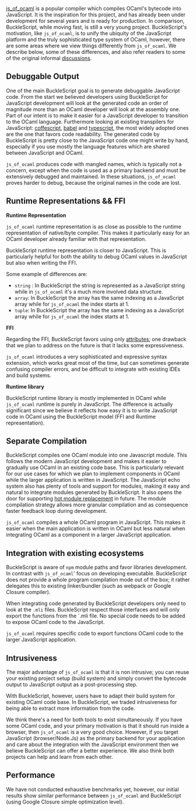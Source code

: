 [js_of_ocaml](https://github.com/ocsigen/js_of_ocaml) is a popular compiler which compiles OCaml's bytecode into JavaScript. It is the inspiration for this project, and has already been under development for several years and is ready for production. In comparison, BuckleScript, while moving fast, is still a very young project. BuckleScript's motivation, like `js_of_ocaml`, is to unify the ubiquity of the JavaScript platform and the truly sophisticated type system of OCaml, however, there are some areas where we view things differently from `js_of_ocaml`. We describe below, some of these differences, and also refer readers to some of the original informal [discussions](https://github.com/ocsigen/js_of_ocaml/issues/338).

## Debuggable Output

One of the main BuckleScript goal is to generate debuggable JavaScript code. From the start we believed developers using BuckleScript for JavaScript development will look at the generated code an order of magnitude more than an OCaml developer will look at the assembly one. Part of our intent is to make it easier for a JavaScript developer to transition to the OCaml language. Furthermore looking at existing transpilers for JavaScript:  [coffescript](http://coffeescript.org/), [babel](https://babeljs.io/) and [typescript](https://github.com/Microsoft/TypeScript), the most widely adopted ones are the one that favors code readability.
The generated code by BuckleScript is pretty close to the JavaScript code one might write by hand, especially if you use mostly the language features which are shared between JavaScript and OCaml. 

`js_of_ocaml` produces code with mangled names, which is typically not a concern, except when the code is used as a primary backend and must be extensively debugged and maintained. In these situations, `js_of_ocaml` proves harder to debug, because the original names in the code are lost.

## Runtime Representations && FFI

**Runtime Representation**

`js_of_ocaml` runtime representation is as close as possible to the runtime representation of native/byte compiler. This makes it particularly easy for an OCaml developer already familiar with that representation. 

BuckleScript runtime representation is closer to JavaScript. This is particularly helpful for both the ability to debug OCaml values in JavaScript but also when writing the FFI.

Some example of differences are:
- `string` : In BuckleScript the string is represented as a JavaScript string while in `js_of_ocaml` it's a much more involved data structure. 
- `array`: In BuckleScript the array has the same indexing as a JavaScript array while for `js_of_ocaml` the index starts at 1.  
- `tuple`: In BuckleScript the array has the same indexing as a JavaScript array while for `js_of_ocaml` the index starts at 1.

**FFI**

Regarding the FFI, BuckleScript favors using only [attributes](http://caml.inria.fr/pub/docs/manual-ocaml/extn.html#sec245); one drawback that we plan to address on the future is that it lacks some expressiveness. 

`js_of_ocaml` introduces a very sophisticated and expressive syntax extension, which works great most of the time, but can sometimes generate confusing compiler errors, and be difficult to integrate with existing IDEs and build systems. 

**Runtime library**

BuckleScript runtime library is mostly implemented in OCaml while `js_of_ocaml` runtime is purely in JavaScript. The difference is actually significant since we believe it reflects how easy it is to write JavaScript code in OCaml using the BuckleScript model (FFI and Runtime representation).

## Separate Compilation

BuckleScript compiles one OCaml module into one Javascript module. This follows the modern JavaScript development and makes it easier to gradually use OCaml in an existing code base. This is particularly relevant for our use cases for which we plan to implement components in OCaml while the larger application is written in JavaScript. The JavaScript echo system also has plenty of tools and support for modules, making it easy and natural to integrate modules generated by BuckleScript. It also opens the door for supporting [hot module replacement](http://webpack.github.io/docs/hot-module-replacement.html) in future.
The module compilation strategy allows more granular compilation and as consequence faster feedback loop during development. 

`js_of_ocaml` compiles a whole OCaml program in JavaScript. This makes it easier when the main application is written in OCaml but less natural when integrating OCaml as a component in a larger JavaScript application.

## Integration with existing ecosystems

BuckleScript is aware of `npm` module paths and favor libraries development. In contrast with `js_of_ocaml`' focus on developing executable. 
BuckleScript does not provide a whole program compilation mode out of the box; it rather delegates this to existing linker/bundler (such as webpack or Google Closure compiler).

When integrating code generated by BuckleScript developers only need to look at the `.mli` files. BuckleScript respect those interfaces and will only export the functions from the `.mli file. No special code needs to be added to expose OCaml code to the JavaScript.

`js_of_ocaml` requires specific code to export functions OCaml code to the larger JavaScript application.

## Intrusiveness

The major advantage of `js_of_ocaml` is that it is non intrusive; you can reuse your existing project setup (build system) and simply convert the bytecode output to JavaScript output as a post-processing step. 

With BuckleScript, however, users have to adapt their build system for existing OCaml code base. In BuckleScript, we traded intrusiveness for being able to extract more information from the code. 

We think there's a need for both tools to exist simultaneously. If you have some OCaml code, and your primary motivation is that it should run inside a browser, then `js_of_ocaml` is a very good choice. However, if you target JavaScript (browser/Node.Js) as the primary backend for your application and care about the integration with the JavaScript environment then we believe BuckleScript can offer a better experience. We also think both projects can help and learn from each other.

## Performance

We have not conducted exhaustive benchmarks yet, however, our initial results show similar performance between `js_of_ocaml` and BuckleScript (using Google Closure simple optimization level).